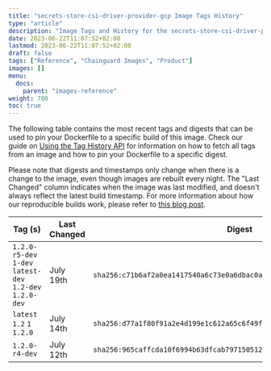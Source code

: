 ```yaml
---
title: "secrets-store-csi-driver-provider-gcp Image Tags History"
type: "article"
description: "Image Tags and History for the secrets-store-csi-driver-provider-gcp Chainguard Image"
date: 2023-06-22T11:07:52+02:00
lastmod: 2023-06-22T11:07:52+02:00
draft: false
tags: ["Reference", "Chainguard Images", "Product"]
images: []
menu:
  docs:
    parent: "images-reference"
weight: 700
toc: true
---
```


The following table contains the most recent tags and digests that can be used to pin your Dockerfile to a specific build of this image. Check our guide on [Using the Tag History API](/chainguard/chainguard-images/using-the-tag-history-api/) for information on how to fetch all tags from an image and how to pin your Dockerfile to a specific digest.

Please note that digests and timestamps only change when there is a change to the image, even though images are rebuilt every night. The "Last Changed" column indicates when the image was last modified, and doesn't always reflect the latest build timestamp. For more information about how our reproducible builds work, please refer to [this blog post](https://www.chainguard.dev/unchained/reproducing-chainguards-reproducible-image-builds).

| Tag (s)                                                    | Last Changed | Digest                                                                    |
|------------------------------------------------------------|--------------|---------------------------------------------------------------------------|
|  `1.2.0-r5-dev` `1-dev` `latest-dev` `1.2-dev` `1.2.0-dev` | July 19th    | `sha256:c71b6af2a0ea1417540a6c73e0a6dbac0aee705a97f418ab57cad317c3cc1234` |
|  `latest` `1.2` `1` `1.2.0`                                | July 14th    | `sha256:d77a1f80f91a2e4d199e1c612a65c6f49f1c01d1c6e0099c5055d0efe72494f0` |
|  `1.2.0-r4-dev`                                            | July 12th    | `sha256:965caffcda10f6994b63dfcab797150512b1f7f4f17e8f4bbd6adbc17da695b2` |
